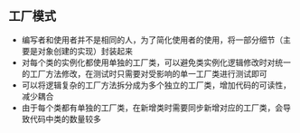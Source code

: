 ## 工厂模式
- 编写者和使用者并不是相同的人，为了简化使用者的使用，将一部分细节（主要是对象创建的实现）封装起来 
- 对每个类的实例化都使用单独的工厂类，可以避免类实例化逻辑修改时对统一的工厂方法修改，在测试时只需要对受影响的单一工厂类进行测试即可
- 可以将逻辑复杂的工厂方法拆分成为多个独立的工厂类，增加代码的可读性，减少耦合
- 由于每个类都有单独的工厂类，在新增类时需要同步新增对应的工厂类，会导致代码中类的数量较多